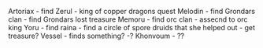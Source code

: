 Artoriax - find Zerul - king of copper dragons quest
Melodin - find Grondars clan - find Grondars lost treasure
Memoru - find orc clan - assecnd to orc king
Yoru - find raina - find a circle of spore druids that she helped out - get treasure?
Vessel - finds something? -?
Khonvoum - ??
